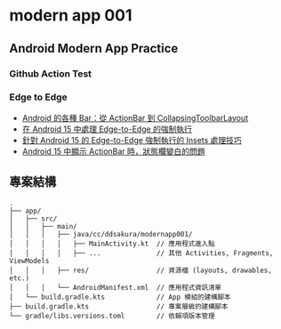 # modern app 001

## Android Modern App Practice
### Github Action Test
### Edge to Edge
- [Android 的各種 Bar：從 ActionBar 到 CollapsingToolbarLayout](https://medium.com/evan-android-note/android-%E7%9A%84%E5%90%84%E7%A8%AEbar-%E5%BE%9Eactionbar%E5%88%B0collapsingtoolbarlayout-c95d33640be4)
- [在 Android 15 中處理 Edge-to-Edge 的強制執行](https://developer.android.com/codelabs/edge-to-edge)
- [針對 Android 15 的 Edge-to-Edge 強制執行的 Insets 處理技巧](https://medium.com/androiddevelopers/insets-handling-tips-for-android-15s-edge-to-edge-enforcement-872774e8839b)
- [Android 15 中顯示 ActionBar 時，狀態欄變白的問題](https://blog.cybozu.io/entry/2024/10/21/080000)

## 專案結構

```
.
├── app/
│   ├── src/
│   │   ├── main/
│   │   │   ├── java/cc/ddsakura/modernapp001/
│   │   │   │   ├── MainActivity.kt  // 應用程式進入點
│   │   │   │   ├── ...              // 其他 Activities, Fragments, ViewModels
│   │   │   ├── res/                 // 資源檔 (layouts, drawables, etc.)
│   │   │   └── AndroidManifest.xml  // 應用程式資訊清單
│   └── build.gradle.kts             // App 模組的建構腳本
├── build.gradle.kts                 // 專案層級的建構腳本
└── gradle/libs.versions.toml        // 依賴項版本管理
```
